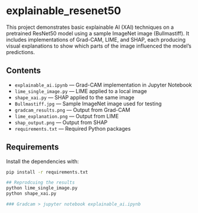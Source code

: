# explainable_resenet50

This project demonstrates basic explainable AI (XAI) techniques on a pretrained ResNet50 model using a sample ImageNet image (Bullmastiff). It includes implementations of Grad-CAM, LIME, and SHAP, each producing visual explanations to show which parts of the image influenced the model’s predictions.

## Contents

- `explainable_ai.ipynb` — Grad-CAM implementation in Jupyter Notebook
- `lime_single_image.py` — LIME applied to a local image
- `shape_xai.py` — SHAP applied to the same image
- `Bullmastiff.jpg` — Sample ImageNet image used for testing
- `gradcam_results.png` — Output from Grad-CAM
- `lime_explanation.png` — Output from LIME
- `shap_output.png` — Output from SHAP
- `requirements.txt` — Required Python packages

## Requirements

Install the dependencies with:

```bash
pip install -r requirements.txt

## Reprodcuing the results
python lime_single_image.py
python shape_xai.py

### Gradcam > jupyter notebook explainable_ai.ipynb

